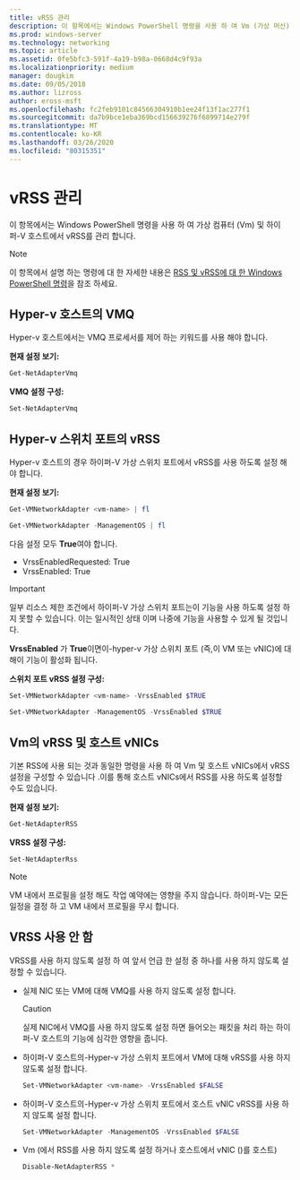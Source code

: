 ```yaml
---
title: vRSS 관리
description: 이 항목에서는 Windows PowerShell 명령을 사용 하 여 Vm (가상 머신) 및 Hyper-v 호스트에서 vRSS를 관리 합니다.
ms.prod: windows-server
ms.technology: networking
ms.topic: article
ms.assetid: 0fe5bfc3-591f-4a19-b98a-0668d4c9f93a
ms.localizationpriority: medium
manager: dougkim
ms.date: 09/05/2018
ms.author: lizross
author: eross-msft
ms.openlocfilehash: fc2feb9101c84566304910b1ee24f13f1ac277f1
ms.sourcegitcommit: da7b9bce1eba369bcd156639276f6899714e279f
ms.translationtype: MT
ms.contentlocale: ko-KR
ms.lasthandoff: 03/26/2020
ms.locfileid: "80315351"
---
```

# <a name="manage-vrss"></a>vRSS 관리

이 항목에서는 Windows PowerShell 명령을 사용 하 여 가상 컴퓨터 \(Vm\) 및 하이퍼\-V 호스트에서 vRSS를 관리 합니다.

>[!NOTE]
>이 항목에서 설명 하는 명령에 대 한 자세한 내용은 [RSS 및 vRSS에 대 한 Windows PowerShell 명령](vrss-wps.md)을 참조 하세요.

## <a name="vmq-on-hyper-v-hosts"></a>Hyper-v 호스트의 VMQ

Hyper-v 호스트에서는 VMQ 프로세서를 제어 하는 키워드를 사용 해야 합니다.

**현재 설정 보기:** 

```PowerShell
Get-NetAdapterVmq
```

**VMQ 설정 구성:** 

```PowerShell
Set-NetAdapterVmq
```


## <a name="vrss-on-hyper-v-switch-ports"></a>Hyper-v 스위치 포트의 vRSS

Hyper-v 호스트의 경우 하이퍼\-V 가상 스위치 포트에서 vRSS를 사용 하도록 설정 해야 합니다.

**현재 설정 보기:**

```PowerShell
Get-VMNetworkAdapter <vm-name> | fl

Get-VMNetworkAdapter -ManagementOS | fl
```
    
다음 설정 모두 **True**여야 합니다. 

- VrssEnabledRequested: True
- VrssEnabled: True
    
>[!IMPORTANT]
>일부 리소스 제한 조건에서 하이퍼\-V 가상 스위치 포트는이 기능을 사용 하도록 설정 하지 못할 수 있습니다. 이는 일시적인 상태 이며 나중에 기능을 사용할 수 있게 될 것입니다.
>
>**VrssEnabled** 가 **True**이면이\-hyper-v 가상 스위치 포트 (즉,이 VM 또는 vNIC)에 대해이 기능이 활성화 됩니다.

**스위치 포트 vRSS 설정 구성:**

```PowerShell
Set-VMNetworkAdapter <vm-name> -VrssEnabled $TRUE
    
Set-VMNetworkAdapter -ManagementOS -VrssEnabled $TRUE
```

## <a name="vrss-in-vms-and-host-vnics"></a>Vm의 vRSS 및 호스트 vNICs

기본 RSS에 사용 되는 것과 동일한 명령을 사용 하 여 Vm 및 호스트 vNICs에서 vRSS 설정을 구성할 수 있습니다 .이를 통해 호스트 vNICs에서 RSS를 사용 하도록 설정할 수도 있습니다.  

**현재 설정 보기:**

```PowerShell
Get-NetAdapterRSS
```

**VRSS 설정 구성:**

```PowerShell
Set-NetAdapterRss
```

>[!NOTE]
> VM 내에서 프로필을 설정 해도 작업 예약에는 영향을 주지 않습니다. 하이퍼\-V는 모든 일정을 결정 하 고 VM 내에서 프로필을 무시 합니다.

## <a name="disable-vrss"></a>VRSS 사용 안 함

VRSS를 사용 하지 않도록 설정 하 여 앞서 언급 한 설정 중 하나를 사용 하지 않도록 설정할 수 있습니다.

- 실제 NIC 또는 VM에 대해 VMQ를 사용 하지 않도록 설정 합니다.

  >[!CAUTION]
  >실제 NIC에서 VMQ를 사용 하지 않도록 설정 하면 들어오는 패킷을 처리 하는 하이퍼\-V 호스트의 기능에 심각한 영향을 줍니다.

- 하이퍼\-V 호스트의\-Hyper-v 가상 스위치 포트에서 VM에 대해 vRSS를 사용 하지 않도록 설정 합니다.

   ```PowerShell
   Set-VMNetworkAdapter <vm-name> -VrssEnabled $FALSE
   ```

- 하이퍼\-V 호스트의\-Hyper-v 가상 스위치 포트에서 호스트 vNIC vRSS를 사용 하지 않도록 설정 합니다.

   ```PowerShell
   Set-VMNetworkAdapter -ManagementOS -VrssEnabled $FALSE
   ```

- Vm \(에서 RSS를 사용 하지 않도록 설정 하거나 호스트에서 vNIC \(\)를 호스트\)

   ```PowerShell
   Disable-NetAdapterRSS *
   ```
